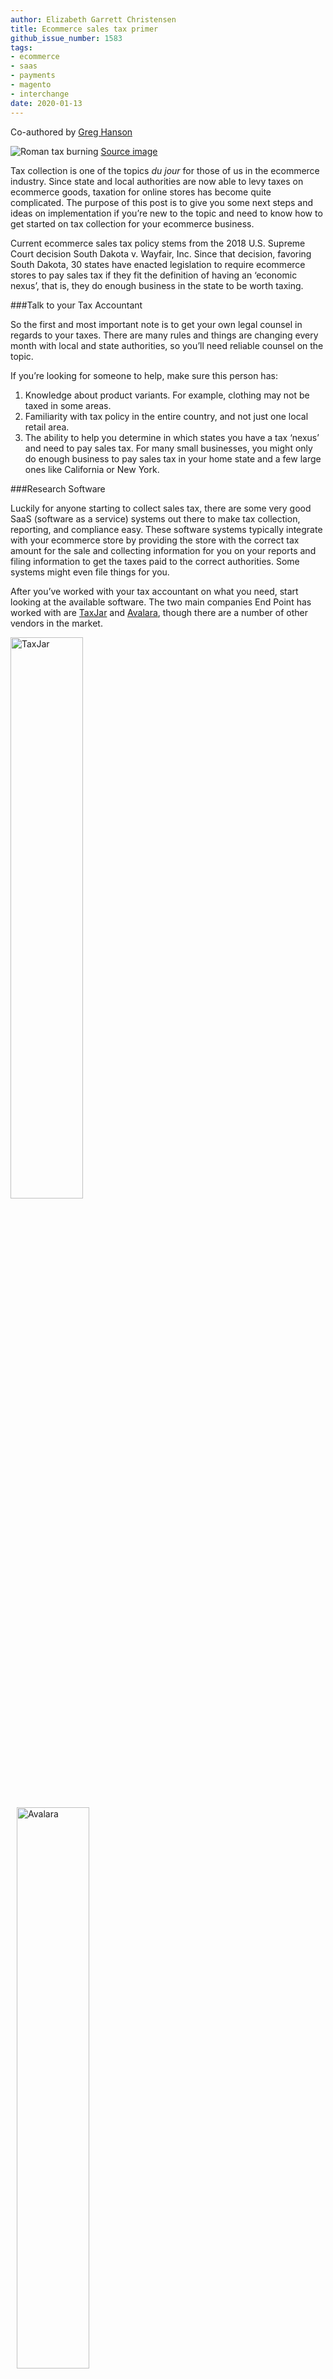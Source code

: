 ```yaml
---
author: Elizabeth Garrett Christensen
title: Ecommerce sales tax primer
github_issue_number: 1583
tags:
- ecommerce
- saas
- payments
- magento
- interchange
date: 2020-01-13
---
```


Co-authored by [Greg Hanson](/team/greg-hanson)

![Roman tax burning](/blog/2020/01/ecommerce-sales-tax-primer/image-0.jpg)
[Source image](https://www.flickr.com/photos/internetarchivebookimages/14591980537)

Tax collection is one of the topics *du jour* for those of us in the ecommerce industry. Since state and local authorities are now able to levy taxes on ecommerce goods, taxation for online stores has become quite complicated. The purpose of this post is to give you some next steps and ideas on implementation if you’re new to the topic and need to know how to get started on tax collection for your ecommerce business.

Current ecommerce sales tax policy stems from the 2018 U.S. Supreme Court decision South Dakota v. Wayfair, Inc. Since that decision, favoring South Dakota, 30 states have enacted legislation to require ecommerce stores to pay sales tax if they fit the definition of having an ‘economic nexus’, that is, they do enough business in the state to be worth taxing.

###Talk to your Tax Accountant

So the first and most important note is to get your own legal counsel in regards to your taxes. There are many rules and things are changing every month with local and state authorities, so you’ll need reliable counsel on the topic.

If you’re looking for someone to help, make sure this person has:

1. Knowledge about product variants. For example, clothing may not be taxed in some areas.
1. Familiarity with tax policy in the entire country, and not just one local retail area.
1. The ability to help you determine in which states you have a tax ‘nexus’ and need to pay sales tax. For many small businesses, you might only do enough business to pay sales tax in your home state and a few large ones like California or New York.

###Research Software

Luckily for anyone starting to collect sales tax, there are some very good SaaS (software as a service) systems out there to make tax collection, reporting, and compliance easy. These software systems typically integrate with your ecommerce store by providing the store with the correct tax amount for the sale and collecting information for you on your reports and filing information to get the taxes paid to the correct authorities. Some systems might even file things for you.

After you’ve worked with your tax accountant on what you need, start looking at the available software. The two main companies End Point has worked with are [TaxJar](https://www.taxjar.com/) and [Avalara](https://www.avalara.com/us/en/index.html), though there are a number of other vendors in the market.

<img src="/blog/2020/01/ecommerce-sales-tax-primer/image-1.svg" alt="TaxJar" width="48%" style="padding-right: 2%" />
<img src="/blog/2020/01/ecommerce-sales-tax-primer/image-2.svg" alt="Avalara" width="48%" style="padding-left: 2%" />

####Why use an automated tax solution?
- They automatically update tax rates as they change with local and state regulation.
- They can integrate into your checkout processes via API or plugin to automatically calculate the correct tax for the right location and product.
- They can have product-specific taxes, for things that might not be taxed like food and clothing in certain states.
- They give you end-of-year reports and help with your payments.
- You can customize settings, in case there are some states where you have a ‘nexus’ (are subject to sales tax) and other places where sales tax payments are not required.

####What to look for in automated tax software:
- Choose a reputable company with large brand presence. You don’t want to do anything experimental and unreliable here.
- Pick something with documentation you can understand. You don’t want working with your tax software to be a pain, and you might need to refer to their documentation when configuring it or changing things in the future. Make sure that company speaks your language and you can easily get answers to your questions.
- This company should be able to guide you through all aspects of tax collections, filing and payment. You will legally be liable for taxes on all sales in states where you have nexus, *whether you collect the taxes or not*! So make sure the company you select can work with you not only to set up the system, but on an ongoing basis providing support in filing reports and making payments.
- Integration with your platform is a key component of what you choose. Both Avalara and TaxJar have existing plugins for sites running on WordPress, Shopify, BigCommerce, Magento, and others. Keep in mind though that the integration might be different depending on your platform. If you’re on a custom platform, talk to your development team about integrations; they can read the docs and give you an estimate and recommendation for ease of implementation (that’s where we come in for many clients). For Interchange stores, we have integration code for both TaxJar and Avilara to leverage.
- Consider how your inventory or ERP system might be affected. Many of our ecommerce clients sell in-house or over the phone. Consider how your other systems might need to tie into this new tax system.

###Implementation

So you’ve done the hard part, right? You sorted out what states you need to be compliant with and picked a software solution. Now all you need to do is get it working. This is really where your software consultant, such as us at End Point, would come in and get you to the finish line. The steps to implementation are:

1. Set up your account and pay for your tax solution software.
1. Work with the tax solution provider to set up any required bank accounts or payment channels.
1. Configure your settings.
1. Share the API key and information with your developer.
1. Test the implementation. I recommend you do this with several orders in different scenarios: products that do and don’t have sales tax, locations that do and don’t have tax, locations that tax shipping, etc. Test all the variants you know about.
1. Go live with your tax solution on your site.
1. Make sure to check back for your reports and filings for later in the year.

Need help picking a system or looking at implementation? [Call us today](/contact) and we can help.


####Other resources
- [https://www.salestaxinstitute.com/sales_tax_faqs/wayfair-economic-nexus](https://www.salestaxinstitute.com/sales_tax_faqs/wayfair-economic-nexus)
- [https://www.thebalancesmb.com/how-to-collect-report-and-pay-state-sales-taxes-399043](https://www.thebalancesmb.com/how-to-collect-report-and-pay-state-sales-taxes-399043)
- [https://www.bigcommerce.com/blog/ecommerce-sales-tax/](https://www.bigcommerce.com/blog/ecommerce-sales-tax/)
- [https://www.taxjar.com/guides/intro-to-sales-tax/](https://www.taxjar.com/guides/intro-to-sales-tax/)
